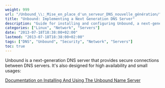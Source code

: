 ```yaml
---
weight: 999
url: "/Unbound_\\:_Mise_en_place_d'un_serveur_DNS_nouvelle_génération/"
title: "Unbound: Implementing a Next Generation DNS Server"
description: "Guide for installing and configuring Unbound, a next-generation DNS server with secure connections and high availability."
categories: ["Linux", "Network", "Servers"]
date: "2013-07-18T18:38:00+02:00"
lastmod: "2013-07-18T18:38:00+02:00"
tags: ["DNS", "Unbound", "Security", "Network", "Servers"]
toc: true
---
```


Unbound is a next-generation DNS server that provides secure connections between DNS servers. It's also designed for high availability and small usages:

[Documentation on Installing And Using The Unbound Name Server](/pdf/installing_and_using_the_unbound_name_server.pdf)
